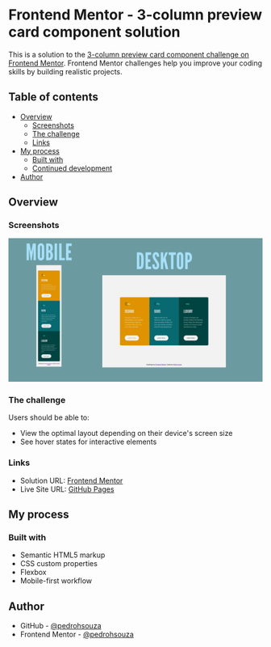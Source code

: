 # Frontend Mentor - 3-column preview card component solution

This is a solution to the [3-column preview card component challenge on Frontend Mentor](https://www.frontendmentor.io/challenges/3column-preview-card-component-pH92eAR2-). Frontend Mentor challenges help you improve your coding skills by building realistic projects.

## Table of contents

- [Overview](#overview)
  - [Screenshots](#screenshots)
  - [The challenge](#the-challenge)
  - [Links](#links)
- [My process](#my-process)
  - [Built with](#built-with)
  - [Continued development](#continued-development)
- [Author](#author)

## Overview

### Screenshots

![](./screenshots/all-screenshots.png)

### The challenge

Users should be able to:

- View the optimal layout depending on their device's screen size
- See hover states for interactive elements

### Links

- Solution URL: [Frontend Mentor](https://www.frontendmentor.io/solutions/3column-preview-card-component-PbT__U5lIk)
- Live Site URL: [GitHub Pages](https://pedrohsouza.github.io/3-column-preview-card-component/)

## My process

### Built with

- Semantic HTML5 markup
- CSS custom properties
- Flexbox
- Mobile-first workflow

## Author

- GitHub - [@pedrohsouza](https://www.github.com/pedrohsouza)
- Frontend Mentor - [@pedrohsouza](https://www.frontendmentor.io/profile/pedrohsouza)
